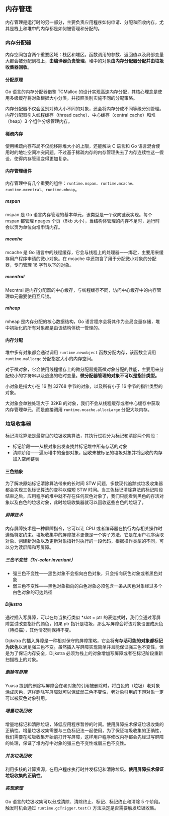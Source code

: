 内存管理
---

内存管理是运行时的另一部分，主要负责应用程序如何申请、分配和回收内存，尤其是栈上和堆中的内存都是如何被管理和分配的。



### 内存分配器

内存空间包含两个重要区域：栈区和堆区。函数调用的参数、返回值以及局部变量大都会被分配到栈上，**由编译器负责管理**。堆中的对象**由内存分配器分配并由垃圾收集器回收**。

#### 分配原理

Go 语言的内存分配器借鉴 TCMalloc 的设计实现高速内存分配，其核心理念是使用多级缓存将对象根据大小分类，并按照类别实施不同的分配策略。

内存分配器不仅会区别对待大小不同的对象，还会将内存分成不同等级分别管理。内存分配器引入线程缓存（thread cache）、中心缓存（central cache）和堆（heap）3 个组件分级管理内存。

#### 稀疏内存

使用稀疏内存布局不仅能移除堆大小的上限，还能解决 C 语言和 Go 语言混合使用时的地址空间冲突问题。不过基于稀疏内存的内存管理失去了内存连续性这一假设，使得内存管理变得更加复杂。

#### 内存管理组件

内存管理中有几个重要的组件：`runtime.mspan`、`runtime.mcache`、`runtime.mcentral`、`runtime.mheap`。

##### mspan

mspan 是 Go 语言内存管理的基本单元，该类型是一个双向链表实现。每个 mspan 都管理 npages 个页（8kb 大小），当结构体管理的内存不足时，运行时会以页为单位向堆申请内存。

##### mcache

mcache 是 Go 语言中的线程缓存，它会与线程上的处理器一一绑定，主要用来缓存用户程序申请的微小对象。在 mcache 中还包含了用于分配微小对象的分配器，专门管理 16 字节以下的对象。

##### mcentral

Mecntral 是内存分配器的中心缓存，与线程缓存不同，访问中心缓存中的内存管理单元需要使用互斥锁。

##### mheap

mheap 是内存分配的核心数据结构，Go 语言程序会将其作为全局变量存储，堆中初始化的所有对象都是由该结构体统一管理的。

#### 内存分配

堆中多有对象都会通过调用 `runtime.newobject` 函数分配内存，该函数会调用 `runtime.mallocgc` 分配指定大小的内存空间。

对于微对象，它会使用线程缓存上的微分配器提高微对象分配的性能，主要用来分配较小的字符串以及逃逸的临时变量。**微分配器管理的对象不可以是指针类型。**

小对象是指大小在 16 到 32768 字节的对象，以及所有小于 16 字节的指针类型的对象。

大对象会单独处理大于 32KB 的对象，我们不会从线程缓存或者中心缓存中获取内存管理单元，而是直接调用 `runtime.mcache.allocLarge` 分配大块内存。



### 垃圾收集器

标记清除算法是最常见的垃圾收集算法，其执行过程分为标记和清除两个阶段：

* 标记阶段——从根对象出发查找并标记堆中所有存活的对象
* 清除阶段——遍历堆中的全部对象，回收未被标记的垃圾对象并将回收的内存加入空闲链表

#### 三色抽象

为了解决原始标记清除算法带来的长时间 STW 问题，多数现代追踪式垃圾收集器都会实现三色标记算法的变种以缩短 STW 时间。当三色标记清除算法的标记阶段结束之后，应用程序的堆中就不存在任何灰色对象了，我们只能看到黑色的存活对象以及白色的垃圾对象，此时垃圾收集器就可以回收这些白色的垃圾了。

##### 屏障技术

内存屏障技术是一种屏障指令，它可以让 CPU 或者编译器在执行内存相关操作时遵循特定约束。垃圾收集中的屏障技术更像是一个钩子方法，它是在用户程序读取对象、创建新对象以及更新对象指针时执行的一段代码，根据操作类型的不同，可以分为读屏障和写屏障。

##### 三色不变性（Tri-color invariant）

* 强三色不变性——黑色对象不会指向白色对象，只会指向灰色对象或者黑色对象
* 弱三色不变性——黑色对象指向的白色对象必须包含一条从灰色对象经过多个白色对象的可达路径

##### Dijkstra

通过插入写屏障，可以在每当执行类似 *slot = ptr 的表达式时，我们会通过写屏障尝试改变指针的颜色，如果 ptr 指针是垃圾，那么写屏障会将该对象设置成灰色（待扫描），其他情况则保持不变。

Dijkstra 的插入屏障是一种相对保守的屏障策略，它会将**有存活可能的对象都标记为灰色**以满足强三色不变。虽然插入写屏障实现简单并且能保证强三色不变性，但是为了保证内存安全，Dijkstra 必须为栈上的对象增加写屏障或者在标记阶段重新扫描栈上的对象。

##### 删除写屏障

Yuasa 提到的删除写屏障会在老对象的引用被删除时，将白色的（垃圾）老对象涂成灰色，这样删除写屏障就可以保证弱三色不变性，老对象引用的下游对象一定可以被灰色对象引用。

##### 增量垃圾回收

增量地标记和清除垃圾，降低应用程序暂停的时间。使用屏障技术保证垃圾收集的正确性。增量垃圾收集需要与三色标记法一起使用，为了保证垃圾收集的正确性，我们需要在垃圾收集开始前打开写屏障，这样用户程序修改内存都会先经过写屏障的处理，保证了堆内存中对象的强三色不变性或弱三色不变性。

##### 并发垃圾回收

利用多核的计算资源，在用户程序执行时并发标记和清除垃圾。**使用屏障技术保证垃圾收集的正确性**。

##### 实现原理

Go 语言的垃圾收集可以分成清除、清除终止、标记、标记终止和清除 5 个阶段。触发时机会通过 `runtime.gcTrigger.test()` 方法决定是否需要触发垃圾收集。
